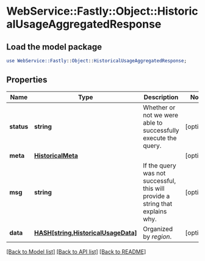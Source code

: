 # WebService::Fastly::Object::HistoricalUsageAggregatedResponse

## Load the model package
```perl
use WebService::Fastly::Object::HistoricalUsageAggregatedResponse;
```

## Properties
Name | Type | Description | Notes
------------ | ------------- | ------------- | -------------
**status** | **string** | Whether or not we were able to successfully execute the query. | [optional] 
**meta** | [**HistoricalMeta**](HistoricalMeta.md) |  | [optional] 
**msg** | **string** | If the query was not successful, this will provide a string that explains why. | [optional] 
**data** | [**HASH[string,HistoricalUsageData]**](HistoricalUsageData.md) | Organized by *region*. | [optional] 

[[Back to Model list]](../README.md#documentation-for-models) [[Back to API list]](../README.md#documentation-for-api-endpoints) [[Back to README]](../README.md)


